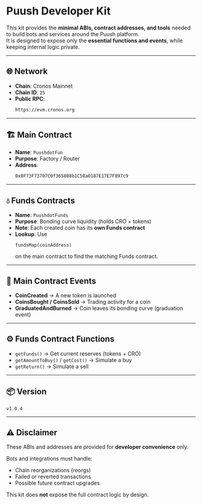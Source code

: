 # Puush Developer Kit

This kit provides the **minimal ABIs, contract addresses, and tools** needed to build bots and services around the Puush platform.  
It is designed to expose only the **essential functions and events**, while keeping internal logic private.

---

## 🌐 Network

- **Chain**: Cronos Mainnet  
- **Chain ID**: `25`  
- **Public RPC**:  
  ```txt
  https://evm.cronos.org
  ```

---

## 🏗 Main Contract

- **Name**: `PuushdotFun`  
- **Purpose**: Factory / Router  
- **Address**:  
  ```txt
  0x0F73F73707C0f365808b1C50a0187E17E7F897c9
  ```

---

## 💧 Funds Contracts

- **Name**: `PuushdotFunds`  
- **Purpose**: Bonding curve liquidity (holds CRO + tokens)  
- **Note**: Each created coin has its **own Funds contract**  
- **Lookup**: Use  
  ```solidity
  fundsMap(coinAddress)
  ```  
  on the main contract to find the matching Funds contract.

---

## 📡 Main Contract Events

- **CoinCreated** → A new token is launched  
- **CoinsBought / CoinsSold** → Trading activity for a coin  
- **GraduatedAndBurned** → Coin leaves its bonding curve (graduation event)

---

## ⚙️ Funds Contract Functions

- `getFunds()` → Get current reserves (tokens + CRO)  
- `getAmountToBuy()` / `getCost()` → Simulate a buy  
- `getReturn()` → Simulate a sell  

---

## 📦 Version

`v1.0.4`

---

## ⚠️ Disclaimer

These ABIs and addresses are provided for **developer convenience** only.  

Bots and integrations must handle:
- Chain reorganizations (reorgs)  
- Failed or reverted transactions  
- Possible future contract upgrades  

This kit does **not** expose the full contract logic by design.
